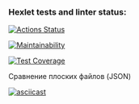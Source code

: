 ### Hexlet tests and linter status:
[![Actions Status](https://github.com/Alaska90/frontend-project-lvl2/workflows/hexlet-check/badge.svg)](https://github.com/Alaska90/frontend-project-lvl2/actions)

[![Maintainability](https://api.codeclimate.com/v1/badges/17284bcc9366596c0cf0/maintainability)](https://codeclimate.com/github/Alaska90/frontend-project-lvl2/maintainability)

[![Test Coverage](https://api.codeclimate.com/v1/badges/17284bcc9366596c0cf0/test_coverage)](https://codeclimate.com/github/Alaska90/frontend-project-lvl2/test_coverage)

Сравнение плоских файлов (JSON)

[![asciicast](https://asciinema.org/a/yt02WadNXIa3lkTLtZbX0YbJg.svg)](https://asciinema.org/a/yt02WadNXIa3lkTLtZbX0YbJg)